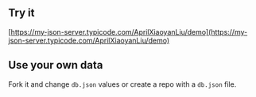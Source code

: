 ## Try it

[https://my-json-server.typicode.com/AprilXiaoyanLiu/demo](https://my-json-server.typicode.com/AprilXiaoyanLiu/demo)

## Use your own data

Fork it and change `db.json` values or create a repo with a `db.json` file.
